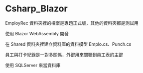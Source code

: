 # Csharp_Blazor
EmployRec 資料夾裡的檔案是專題正式版，其他的資料夾都是測試用

使用 Blazor WebAssembly 開發

在 Shared 資料夾裡建立資料庫的資料模型 Emplo.cs、Punch.cs

員工與打卡紀錄是一對多關係，外鍵用來關聯到員工表的主鍵

使用 SQLServer 來當資料庫 
